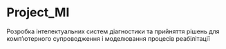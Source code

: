 # Project_MI
Розробка інтелектуальних систем діагностики та прийняття рішень для комп’ютерного супроводження і моделювання процесів реабілітації
